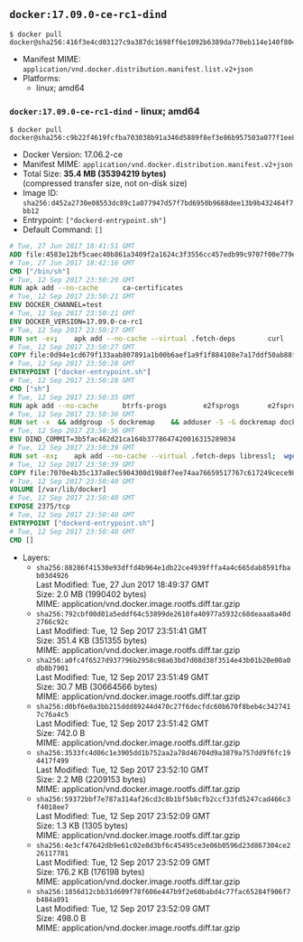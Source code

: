 ## `docker:17.09.0-ce-rc1-dind`

```console
$ docker pull docker@sha256:416f3e4cd03127c9a387dc1698ff6e1092b6389da770eb114e140f8043fa52f4
```

-	Manifest MIME: `application/vnd.docker.distribution.manifest.list.v2+json`
-	Platforms:
	-	linux; amd64

### `docker:17.09.0-ce-rc1-dind` - linux; amd64

```console
$ docker pull docker@sha256:c9b22f4619fcfba703038b91a346d5889f8ef3e86b957503a077f1ee83036e73
```

-	Docker Version: 17.06.2-ce
-	Manifest MIME: `application/vnd.docker.distribution.manifest.v2+json`
-	Total Size: **35.4 MB (35394219 bytes)**  
	(compressed transfer size, not on-disk size)
-	Image ID: `sha256:d452a2730e08553dc89c1a077947d57f7bd6950b9688dee13b9b432464f7bb12`
-	Entrypoint: `["dockerd-entrypoint.sh"]`
-	Default Command: `[]`

```dockerfile
# Tue, 27 Jun 2017 18:41:51 GMT
ADD file:4583e12bf5caec40b861a3409f2a1624c3f3556cc457edb99c9707f00e779e45 in / 
# Tue, 27 Jun 2017 18:42:16 GMT
CMD ["/bin/sh"]
# Tue, 12 Sep 2017 23:50:20 GMT
RUN apk add --no-cache 		ca-certificates
# Tue, 12 Sep 2017 23:50:21 GMT
ENV DOCKER_CHANNEL=test
# Tue, 12 Sep 2017 23:50:21 GMT
ENV DOCKER_VERSION=17.09.0-ce-rc1
# Tue, 12 Sep 2017 23:50:27 GMT
RUN set -ex; 	apk add --no-cache --virtual .fetch-deps 		curl 		tar 	; 		apkArch="$(apk --print-arch)"; 	case "$apkArch" in 		x86_64) dockerArch='x86_64' ;; 		s390x) dockerArch='s390x' ;; 		*) echo >&2 "error: unsupported architecture ($apkArch)"; exit 1 ;;	esac; 		if ! curl -fL -o docker.tgz "https://download.docker.com/linux/static/${DOCKER_CHANNEL}/${dockerArch}/docker-${DOCKER_VERSION}.tgz"; then 		echo >&2 "error: failed to download 'docker-${DOCKER_VERSION}' from '${DOCKER_CHANNEL}' for '${dockerArch}'"; 		exit 1; 	fi; 		tar --extract 		--file docker.tgz 		--strip-components 1 		--directory /usr/local/bin/ 	; 	rm docker.tgz; 		apk del .fetch-deps; 		dockerd -v; 	docker -v
# Tue, 12 Sep 2017 23:50:27 GMT
COPY file:0d94e1cd679f133aab807891a1b00b6aef1a9f1f884108e7a17ddf50ab88f1fb in /usr/local/bin/ 
# Tue, 12 Sep 2017 23:50:28 GMT
ENTRYPOINT ["docker-entrypoint.sh"]
# Tue, 12 Sep 2017 23:50:28 GMT
CMD ["sh"]
# Tue, 12 Sep 2017 23:50:35 GMT
RUN apk add --no-cache 		btrfs-progs 		e2fsprogs 		e2fsprogs-extra 		iptables 		xfsprogs 		xz
# Tue, 12 Sep 2017 23:50:36 GMT
RUN set -x 	&& addgroup -S dockremap 	&& adduser -S -G dockremap dockremap 	&& echo 'dockremap:165536:65536' >> /etc/subuid 	&& echo 'dockremap:165536:65536' >> /etc/subgid
# Tue, 12 Sep 2017 23:50:36 GMT
ENV DIND_COMMIT=3b5fac462d21ca164b3778647420016315289034
# Tue, 12 Sep 2017 23:50:39 GMT
RUN set -ex; 	apk add --no-cache --virtual .fetch-deps libressl; 	wget -O /usr/local/bin/dind "https://raw.githubusercontent.com/docker/docker/${DIND_COMMIT}/hack/dind"; 	chmod +x /usr/local/bin/dind; 	apk del .fetch-deps
# Tue, 12 Sep 2017 23:50:39 GMT
COPY file:7070e4b35c137a8ec5904300d19b8f7ee74aa76659517767c617249cece98a4a in /usr/local/bin/ 
# Tue, 12 Sep 2017 23:50:40 GMT
VOLUME [/var/lib/docker]
# Tue, 12 Sep 2017 23:50:40 GMT
EXPOSE 2375/tcp
# Tue, 12 Sep 2017 23:50:40 GMT
ENTRYPOINT ["dockerd-entrypoint.sh"]
# Tue, 12 Sep 2017 23:50:40 GMT
CMD []
```

-	Layers:
	-	`sha256:88286f41530e93dffd4b964e1db22ce4939fffa4a4c665dab8591fbab03d4926`  
		Last Modified: Tue, 27 Jun 2017 18:49:37 GMT  
		Size: 2.0 MB (1990402 bytes)  
		MIME: application/vnd.docker.image.rootfs.diff.tar.gzip
	-	`sha256:792cbf00d01a5eddf64c53899de2610fa40977a5932c68deaaa8a40d2766c92c`  
		Last Modified: Tue, 12 Sep 2017 23:51:41 GMT  
		Size: 351.4 KB (351355 bytes)  
		MIME: application/vnd.docker.image.rootfs.diff.tar.gzip
	-	`sha256:a0fc4f6527d937796b2958c98a63bd7d08d38f3514e43b01b20e00a0db8b7901`  
		Last Modified: Tue, 12 Sep 2017 23:51:49 GMT  
		Size: 30.7 MB (30664566 bytes)  
		MIME: application/vnd.docker.image.rootfs.diff.tar.gzip
	-	`sha256:d0bf6e0a3bb215ddd89244d470c27f6decfdc60b670f8beb4c3427417c76a4c5`  
		Last Modified: Tue, 12 Sep 2017 23:51:42 GMT  
		Size: 742.0 B  
		MIME: application/vnd.docker.image.rootfs.diff.tar.gzip
	-	`sha256:3533fc4d06c1e3905dd1b752aa2a78d46704d9a3879a757dd9f6fc194417f499`  
		Last Modified: Tue, 12 Sep 2017 23:52:10 GMT  
		Size: 2.2 MB (2209153 bytes)  
		MIME: application/vnd.docker.image.rootfs.diff.tar.gzip
	-	`sha256:59372bbf7e787a314af26cd3c8b1bf5b8cfb2ccf33fd5247cad466c3f4018ee7`  
		Last Modified: Tue, 12 Sep 2017 23:52:09 GMT  
		Size: 1.3 KB (1305 bytes)  
		MIME: application/vnd.docker.image.rootfs.diff.tar.gzip
	-	`sha256:4e3cf47642db9e61c02e8d3bf6c45495ce3e06b0596d23d867304ce226117781`  
		Last Modified: Tue, 12 Sep 2017 23:52:09 GMT  
		Size: 176.2 KB (176198 bytes)  
		MIME: application/vnd.docker.image.rootfs.diff.tar.gzip
	-	`sha256:1856d12cbb31d609f78f606e447b9f2e60babd4c77fac65284f906f7b484a891`  
		Last Modified: Tue, 12 Sep 2017 23:52:09 GMT  
		Size: 498.0 B  
		MIME: application/vnd.docker.image.rootfs.diff.tar.gzip
